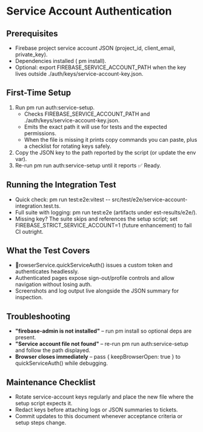 ﻿# Service Account Authentication

## Prerequisites
- Firebase project service account JSON (project_id, client_email, private_key).
- Dependencies installed (
pm install).
- Optional: export FIREBASE_SERVICE_ACCOUNT_PATH when the key lives outside ./auth/keys/service-account-key.json.

## First-Time Setup
1. Run 
pm run auth:service-setup.
   - Checks FIREBASE_SERVICE_ACCOUNT_PATH and ./auth/keys/service-account-key.json.
   - Emits the exact path it will use for tests and the expected permissions.
   - When the file is missing it prints copy commands you can paste, plus a checklist for rotating keys safely.
2. Copy the JSON key to the path reported by the script (or update the env var).
3. Re-run 
pm run auth:service-setup until it reports ✅ Ready.

## Running the Integration Test
- Quick check: 
pm run test:e2e:vitest -- src/test/e2e/service-account-integration.test.ts.
- Full suite with logging: 
pm run test:e2e (artifacts under 	est-results/e2e/).
- Missing key? The suite skips and references the setup script; set FIREBASE_STRICT_SERVICE_ACCOUNT=1 (future enhancement) to fail CI outright.

## What the Test Covers
- rowserService.quickServiceAuth() issues a custom token and authenticates headlessly.
- Authenticated pages expose sign-out/profile controls and allow navigation without losing auth.
- Screenshots and log output live alongside the JSON summary for inspection.

## Troubleshooting
- **"firebase-admin is not installed"** – run 
pm install so optional deps are present.
- **"Service account file not found"** – re-run 
pm run auth:service-setup and follow the path displayed.
- **Browser closes immediately** – pass { keepBrowserOpen: true } to quickServiceAuth() while debugging.

## Maintenance Checklist
- Rotate service-account keys regularly and place the new file where the setup script expects it.
- Redact keys before attaching logs or JSON summaries to tickets.
- Commit updates to this document whenever acceptance criteria or setup steps change.
